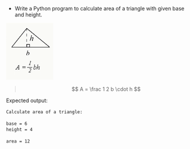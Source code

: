 * Write a Python program to calculate area of a triangle with given base and height. 

![Rectangle Primeter](images/triangleArea.webp)

>$$ A = \frac 1 2 b \cdot h  $$

Expected output:

```output
Calculate area of a triangle:

base = 6
height = 4

area = 12 
```